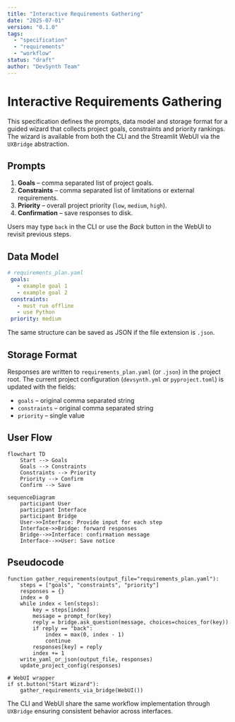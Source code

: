 ```yaml
---
title: "Interactive Requirements Gathering"
date: "2025-07-01"
version: "0.1.0"
tags:
  - "specification"
  - "requirements"
  - "workflow"
status: "draft"
author: "DevSynth Team"
---
```


# Interactive Requirements Gathering

This specification defines the prompts, data model and storage format for a guided wizard that collects project goals, constraints and priority rankings. The wizard is available from both the CLI and the Streamlit WebUI via the `UXBridge` abstraction.

## Prompts

1. **Goals** – comma separated list of project goals.
2. **Constraints** – comma separated list of limitations or external requirements.
3. **Priority** – overall project priority (`low`, `medium`, `high`).
4. **Confirmation** – save responses to disk.

Users may type `back` in the CLI or use the *Back* button in the WebUI to revisit previous steps.

## Data Model

```yaml
# requirements_plan.yaml
 goals:
   - example goal 1
   - example goal 2
 constraints:
   - must run offline
   - use Python
 priority: medium
```

The same structure can be saved as JSON if the file extension is `.json`.

## Storage Format

Responses are written to `requirements_plan.yaml` (or `.json`) in the project root. The current project configuration (`devsynth.yml` or `pyproject.toml`) is updated with the fields:

- `goals` – original comma separated string
- `constraints` – original comma separated string
- `priority` – single value

## User Flow

```mermaid
flowchart TD
    Start --> Goals
    Goals --> Constraints
    Constraints --> Priority
    Priority --> Confirm
    Confirm --> Save
```

```mermaid
sequenceDiagram
    participant User
    participant Interface
    participant Bridge
    User->>Interface: Provide input for each step
    Interface->>Bridge: forward responses
    Bridge-->>Interface: confirmation message
    Interface-->>User: Save notice
```

## Pseudocode

```pseudocode
function gather_requirements(output_file="requirements_plan.yaml"):
    steps = ["goals", "constraints", "priority"]
    responses = {}
    index = 0
    while index < len(steps):
        key = steps[index]
        message = prompt_for(key)
        reply = bridge.ask_question(message, choices=choices_for(key))
        if reply == "back":
            index = max(0, index - 1)
            continue
        responses[key] = reply
        index += 1
    write_yaml_or_json(output_file, responses)
    update_project_config(responses)
```

```pseudocode
# WebUI wrapper
if st.button("Start Wizard"):
    gather_requirements_via_bridge(WebUI())
```

The CLI and WebUI share the same workflow implementation through `UXBridge` ensuring consistent behavior across interfaces.
